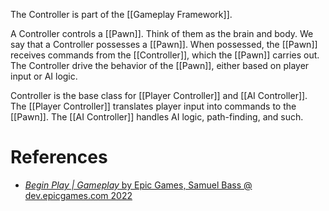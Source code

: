 The Controller is part of the [[Gameplay Framework]].

A Controller controls a [[Pawn]].
Think of them as the brain and body.
We say that a Controller possesses a [[Pawn]].
When possessed, the [[Pawn]] receives commands from the [[Controller]], which the [[Pawn]] carries out.
The Controller drive the behavior of the [[Pawn]],
either based on player input or AI logic.

Controller is the base class for [[Player Controller]] and [[AI Controller]].
The [[Player Controller]] translates player input into commands to the [[Pawn]].
The [[AI Controller]] handles AI logic, path-finding, and such.


# References

- [_Begin Play | Gameplay_ by Epic Games, Samuel Bass @ dev.epicgames.com 2022](https://dev.epicgames.com/community/learning/tutorials/l21z/unreal-engine-begin-play-gameplay)
